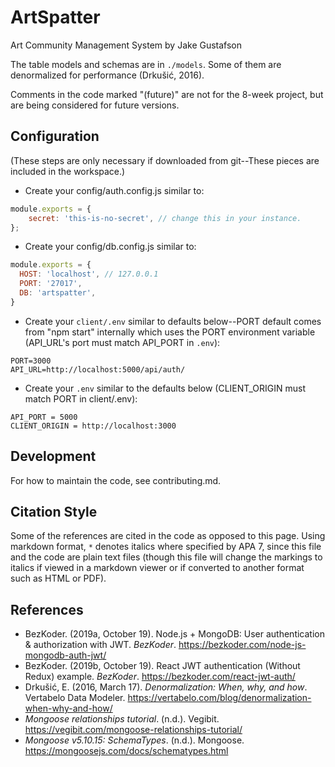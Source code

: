 # ArtSpatter
Art Community Management System by Jake Gustafson

The table models and schemas are in `./models`. Some of them are denormalized
for performance (Drkušić, 2016).

Comments in the code marked "(future)" are not for the 8-week project,
but are being considered for future versions.


## Configuration
(These steps are only necessary if downloaded from git--These pieces are
included in the workspace.)

- Create your config/auth.config.js similar to:
```JavaScript
module.exports = {
    secret: 'this-is-no-secret', // change this in your instance.
};
```
- Create your config/db.config.js similar to:
```JavaScript
module.exports = {
  HOST: 'localhost', // 127.0.0.1
  PORT: '27017',
  DB: 'artspatter',
}
```
- Create your `client/.env` similar to defaults below--PORT default
  comes from "npm start" internally which uses the PORT environment 
  variable (API_URL's port must match API_PORT in `.env`):
```
PORT=3000
API_URL=http://localhost:5000/api/auth/
```
- Create your `.env` similar to the defaults below (CLIENT_ORIGIN must
  match PORT in client/.env):
```
API_PORT = 5000
CLIENT_ORIGIN = http://localhost:3000
```


## Development
For how to maintain the code, see contributing.md.


## Citation Style

Some of the references are cited in the code as opposed to this page.
Using markdown format, `*` denotes italics where specified by APA 7,
since this file and the code are plain text files (though this file
will change the markings to italics if viewed in a markdown viewer or
if converted to another format such as HTML or PDF).


## References
- BezKoder. (2019a, October 19). Node.js + MongoDB: User authentication & authorization with JWT. *BezKoder*. https://bezkoder.com/node-js-mongodb-auth-jwt/
- BezKoder. (2019b, October 19). React JWT authentication (Without Redux) example. *BezKoder*. https://bezkoder.com/react-jwt-auth/
- Drkušić, E. (2016, March 17). *Denormalization: When, why, and how*. Vertabelo Data Modeler. https://vertabelo.com/blog/denormalization-when-why-and-how/
- *Mongoose relationships tutorial*. (n.d.). Vegibit. https://vegibit.com/mongoose-relationships-tutorial/
- *Mongoose v5.10.15: SchemaTypes*. (n.d.). Mongoose. https://mongoosejs.com/docs/schematypes.html
